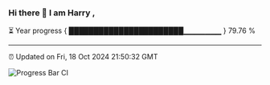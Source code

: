 ### Hi there 👋 I am Harry , 

⏳ Year progress { ███████████████████████▁▁▁▁▁▁▁ } 79.76 %

---

⏰ Updated on Fri, 18 Oct 2024 21:50:32 GMT

![Progress Bar CI](https://github.com/duykhang68/duykhang68/workflows/Progress%20Bar%20CI/badge.svg)
